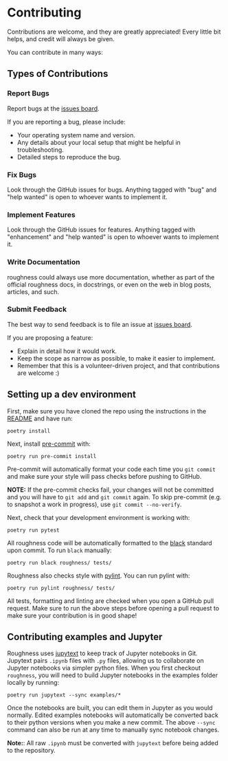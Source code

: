 # Contributing

Contributions are welcome, and they are greatly appreciated! Every little bit
helps, and credit will always be given.

You can contribute in many ways:

## Types of Contributions

### Report Bugs

Report bugs at the [issues board](https://github.com/nau-pixel/roughness/issues).

If you are reporting a bug, please include:

* Your operating system name and version.
* Any details about your local setup that might be helpful in troubleshooting.
* Detailed steps to reproduce the bug.

### Fix Bugs

Look through the GitHub issues for bugs. Anything tagged with "bug" and "help
wanted" is open to whoever wants to implement it.

### Implement Features

Look through the GitHub issues for features. Anything tagged with "enhancement"
and "help wanted" is open to whoever wants to implement it.

### Write Documentation

roughness could always use more documentation, whether as part of the
official roughness docs, in docstrings, or even on the web in blog posts,
articles, and such.

### Submit Feedback

The best way to send feedback is to file an issue at [issues board](https://github.com/nau-pixel/roughness/issues).

If you are proposing a feature:

* Explain in detail how it would work.
* Keep the scope as narrow as possible, to make it easier to implement.
* Remember that this is a volunteer-driven project, and that contributions
  are welcome :)

## Setting up a dev environment

First, make sure you have cloned the repo using the instructions in the [README](https://github.com/NAU-PIXEL/roughness#installation) and have run:

`poetry install`

Next, install [pre-commit](https://pre-commit.com/) with:

`poetry run pre-commit install`

Pre-commit will automatically format your code each time you `git commit` and make sure your style will pass checks before pushing to GitHub.

**NOTE:** If the pre-commit checks fail, your changes will not be committed and you will have to `git add` and `git commit` again. To skip pre-commit (e.g. to snapshot a work in progress), use `git commit --no-verify`.

Next, check that your development environment is working with:

`poetry run pytest`

All roughness code will be automatically formatted to the [black](https://black.readthedocs.io/en/stable/) standard upon commit. To run `black` manually:

`poetry run black roughness/ tests/`

Roughness also checks style with [pylint](https://www.pylint.org/). You can run pylint with:

`poetry run pylint roughness/ tests/`

All tests, formatting and linting are checked when you open a GitHub pull request. Make sure to run the above steps before opening a pull request to make sure your contribution is in good shape!

## Contributing examples and Jupyter

Roughness uses [jupytext](https://jupytext.readthedocs.io/en/latest/index.html) to keep track of Jupyter notebooks in Git. Jupytext pairs `.ipynb` files with `.py` files, allowing us to collaborate on Jupyter notebooks via simpler python files. When you first checkout `roughness`, you will need to build Jupyter notebooks in the examples folder locally by running:

`poetry run jupytext --sync examples/*`

Once the notebooks are built, you can edit them in Jupyter as you would normally. Edited examples notebooks will automatically be converted back to their python versions when you make a new commit. The above `--sync` command can also be run at any time to manually sync notebook changes.

**Note:**: All raw `.ipynb` must be converted with `jupytext` before being added to the repository.

